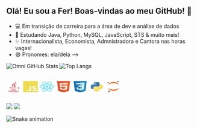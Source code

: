 ## Olá! Eu sou a Fer! Boas-vindas ao meu GitHub! 👋


- 💻 Em transição de carreira para a área de dev e análise de dados
- 🌱 Estudando Java, Python, MySQL, JavaScript, STS & muito mais!
- ✨ Internacionalista, Economista, Admnistradora e Cantora nas horas vagas!
- 😄 Pronomes: ela/dela
-->


![Omni GitHub Stats](https://github-readme-stats.vercel.app/api?username=ferviotto&repo=ferviotto&show_icons=true&theme=omni)
![Top Langs](https://github-readme-stats.vercel.app/api/top-langs/?username=ferviotto&repo=ferviorro&layout=compact&theme=omni)

<div style="display: inline_block"><br>
  <img align="center" alt="Fer-Java" height="30" width="40" src="https://raw.githubusercontent.com/devicons/devicon/master/icons/java/java-plain.svg">
  <img align="center" alt="Fer-Js" height="30" width="40" src="https://raw.githubusercontent.com/devicons/devicon/master/icons/javascript/javascript-plain.svg">
  <img align="center" alt="Fer-React" height="30" width="40" src="https://raw.githubusercontent.com/devicons/devicon/master/icons/react/react-original.svg">
  <img align="center" alt="Fer-HTML" height="30" width="40" src="https://raw.githubusercontent.com/devicons/devicon/master/icons/html5/html5-original.svg">
  <img align="center" alt="Fer-CSS" height="30" width="40" src="https://raw.githubusercontent.com/devicons/devicon/master/icons/css3/css3-original.svg">
  <img align="center" alt="Fer-Python" height="30" width="40" src="https://raw.githubusercontent.com/devicons/devicon/master/icons/python/python-original.svg">
  <img align="center" alt="Fer-Jupyter" height="30" width="40" src="https://raw.githubusercontent.com/devicons/devicon/master/icons/jupyter/jupyter-original.svg">
</div>

##

<div> 
  <a href = "mailto:fernandavdgobbi@gmail.com"><img src="https://img.shields.io/badge/-Gmail-%23333?style=for-the-badge&logo=gmail&logoColor=white" target="_blank"></a>
  <a href="https://www.linkedin.com/in/fernanda-viotto-de-gobbi " target="_blank"><img src="https://img.shields.io/badge/-LinkedIn-%230077B5?style=for-the-badge&logo=linkedin&logoColor=white" target="_blank"></a> 
</div>

![Snake animation](https://github.com/ferviotto/ferviotto/blob/main/workflows/cobrinha.yml)
